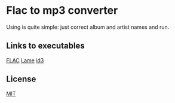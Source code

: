 # Flac to mp3 converter
Using is quite simple: just correct album and artist names and run.

## Links to executables
[FLAC](https://xiph.org/flac/download.html)
[Lame](http://lame.sourceforge.net/download.php)
[id3](http://blog.forret.com/2007/08/id3exe-ideal-tool-for-tagging-and-renaming-mp3-files/)

## License
[MIT](http://opensource.org/licenses/MIT)